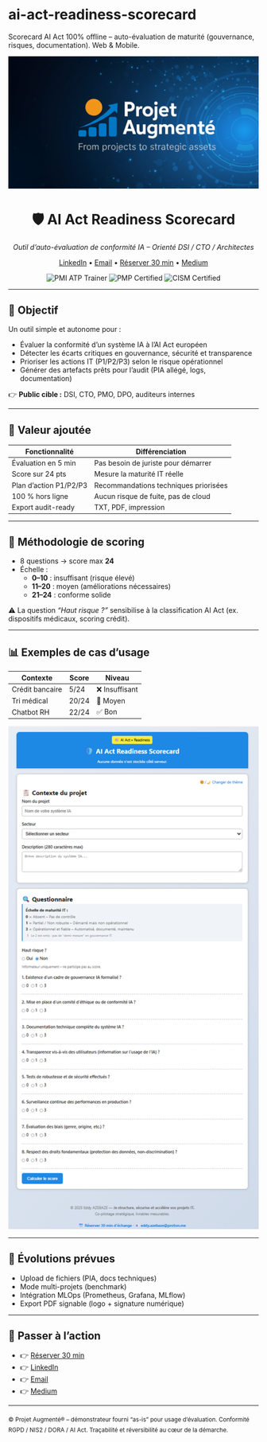 # ai-act-readiness-scorecard
Scorecard AI Act 100% offline – auto-évaluation de maturité (gouvernance, risques, documentation). Web &amp; Mobile.
<!--
README • Projet démonstrateur - Eddy AZEBAZE
Objectif : clarté + crédibilité + conversion
-->

<!-- BANNIÈRE -->
<p align="center">
  <img src="assets/banner-projet-augmente.png" alt="Projet Augmenté - From IT projects to strategic assets" width="880">
</p>

<h1 align="center">🛡️ AI Act Readiness Scorecard</h1>
<p align="center"><em>Outil d’auto-évaluation de conformité IA – Orienté DSI / CTO / Architectes</em></p>
<p align="center">
  <a href="https://www.linkedin.com/in/eddy-azebaze-pmp-cism">LinkedIn</a> •
  <a href="mailto:eddy.azebaze@proton.me">Email</a> •
  <a href="https://calendly.com/eddy-azebaze-proton/30min">Réserver 30&nbsp;min</a> •
  <a href="https://medium.com/@eddyazebaze">Medium</a>
</p>

<p align="center">
  <img alt="PMI ATP Trainer" src="https://img.shields.io/badge/PMI-ATP%20Trainer-brightgreen?logo=pmiprojectmanagement">
  <img alt="PMP Certified" src="https://img.shields.io/badge/PMP%C2%AE-Certified-0A66C2?logo=pmiprojectmanagement">
  <img alt="CISM Certified" src="https://img.shields.io/badge/CISM%C2%AE-Certified-2E8B57">
</p>

---

## 🎯 Objectif

Un outil simple et autonome pour :  
- Évaluer la conformité d’un système IA à l’AI Act européen  
- Détecter les écarts critiques en gouvernance, sécurité et transparence  
- Prioriser les actions IT (P1/P2/P3) selon le risque opérationnel  
- Générer des artefacts prêts pour l’audit (PIA allégé, logs, documentation)  

👉 **Public cible :** DSI, CTO, PMO, DPO, auditeurs internes

---

## 🧠 Valeur ajoutée

| Fonctionnalité | Différenciation |
|----------------|-----------------|
| Évaluation en 5 min | Pas besoin de juriste pour démarrer |
| Score sur 24 pts | Mesure la maturité IT réelle |
| Plan d’action P1/P2/P3 | Recommandations techniques priorisées |
| 100 % hors ligne | Aucun risque de fuite, pas de cloud |
| Export audit-ready | TXT, PDF, impression |

---

## 🧩 Méthodologie de scoring

- 8 questions → score max **24**  
- Échelle :  
  - **0–10** : insuffisant (risque élevé)  
  - **11–20** : moyen (améliorations nécessaires)  
  - **21–24** : conforme solide  

⚠️ La question *“Haut risque ?”* sensibilise à la classification AI Act (ex. dispositifs médicaux, scoring crédit).  

---

## 📊 Exemples de cas d’usage

| Contexte | Score | Niveau |
|----------|-------|--------|
| Crédit bancaire | 5/24 | ❌ Insuffisant |
| Tri médical | 20/24 | 🔶 Moyen |
| Chatbot RH | 22/24 | ✅ Bon |

![Interface du AI Act Readiness Scorecard](assets/screenshot-responsive-clair.png)

---

## 🚀 Évolutions prévues

- Upload de fichiers (PIA, docs techniques)  
- Mode multi-projets (benchmark)  
- Intégration MLOps (Prometheus, Grafana, MLflow)  
- Export PDF signable (logo + signature numérique)  

---

## 🎯 Passer à l’action

- 👉 [Réserver 30 min](https://calendly.com/eddy-azebaze-proton/30min)  
- 👉 [LinkedIn](https://www.linkedin.com/in/eddy-azebaze-pmp-cism)  
- 👉 [Email](mailto:eddy.azebaze@proton.me)  
- 👉 [Medium](https://medium.com/@eddyazebaze)  

---

<sub>© Projet Augmenté® – démonstrateur fourni “as-is” pour usage d’évaluation. Conformité RGPD / NIS2 / DORA / AI Act. Traçabilité et réversibilité au cœur de la démarche.</sub>
